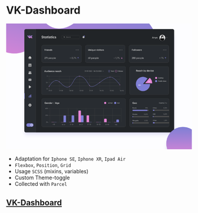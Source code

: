 # VK-Dashboard

<img src='preview.png'>


- Adaptation for `Iphone SE`, `Iphone XR`, `Ipad Air`
- `Flexbox`, `Position`, `Grid`
- Usage `SCSS` (mixins, variables)
- Сustom Theme-toggle
- Collected with `Parcel`

## [VK-Dashboard]()
